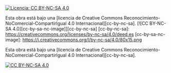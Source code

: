 [![Licencia: CC BY-NC-SA 4.0](https://img.shields.io/badge/Licencia-CC%20BY--NC--SA%204.0-lightgrey.svg)](https://creativecommons.org/licenses/by-nc-sa/4.0/deed.es)


Esta obra está bajo una 
[licencia de Creative Commons Reconocimiento-NoComercial-CompartirIgual 4.0 Internacional][cc-by-nc-sa].
[![CC BY-NC-SA 4.0][cc-by-sa-nc-image]][cc-by-nc-sa]
[cc-by-nc-sa]: https://creativecommons.org/licenses/by-nc-sa/4.0/deed.es
[cc-by-sa-nc-image]: https://i.creativecommons.org/l/by-nc-sa/4.0/80x15.png

Esta obra está bajo una
[licencia de Creative Commons Reconocimiento-NoComercial-CompartirIgual 4.0 Internacional][cc-by-nc-sa].

[![CC BY-NC-SA 4.0][cc-by-sa-image]][cc-by-sa]

[cc-by-sa]: https://creativecommons.org/licenses/by-nc-sa/4.0/deed.es
[cc-by-sa-image]: https://i.creativecommons.org/l/by-nc-sa/4.0/80x15.png




